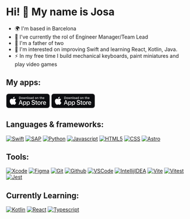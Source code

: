 Hi! 👋 My name is Josa 
=============================

* 🌍  I'm based in Barcelona
* 🥷  I've currently the rol of Engineer Manager/Team Lead
* 🧒  I'm a father of two
* 🧠  I'm interested on improving Swift and learning React, Kotlin, Java.
* ⚡   In my free time I build mechanical keyboards, paint miniatures and play video games


## My apps:
[![Bullets](https://raw.githubusercontent.com/josavicente/josavicente/master/AppStore.png)](https://apps.apple.com/es/app/bullets/id1536420851)
[![Figure Paint Collector](https://raw.githubusercontent.com/josavicente/josavicente/master/AppStore.png)](https://apps.apple.com/gt/app/figure-paint-collector/id6737073017)

## Languages & frameworks:
[![Swift](https://img.shields.io/badge/Swift-F05138?style=for-the-badge&logo=swift&logoColor=white)]()
[![SAP](https://img.shields.io/badge/SAP-6EB5A5?style=for-the-badge&logo=SAP&logoColor=white)]()
[![Python](https://img.shields.io/badge/Python-3776AB?style=for-the-badge&logo=Python&logoColor=white)]()
[![Javascript](https://img.shields.io/badge/Javascript-F7DF1E?style=for-the-badge&logo=Javascript&logoColor=black)]()
[![HTML5](https://img.shields.io/badge/HTML5-E34F26?style=for-the-badge&logo=html5&logoColor=white)]()
[![CSS](https://img.shields.io/badge/CSS3-1572B6?style=for-the-badge&logo=css3&logoColor=white)]()
[![Astro](https://img.shields.io/badge/Astro-FF5D01?style=for-the-badge&logo=astro&logoColor=white)]()

<!---[![NodeJS](https://img.shields.io/badge/NodeJS-339933?style=for-the-badge&logo=nodedotjs&logoColor=white&labelColor=101010)]()--->
## Tools:
[![Xcode](https://img.shields.io/badge/Xcode-1575F9?style=for-the-badge&logo=xcode&logoColor=white)]()
[![Figma](https://img.shields.io/badge/Figma-5FDED7?style=for-the-badge&logo=Figma&logoColor=black)]()
[![Git](https://img.shields.io/badge/git-F05032?style=for-the-badge&logo=git&logoColor=white)]()
[![Github](https://img.shields.io/badge/github-181717?style=for-the-badge&logo=github&logoColor=white)]()
[![VSCode](https://img.shields.io/badge/vscode-007ACC?style=for-the-badge&logo=visualstudiocode&logoColor=white)]()
[![IntellijIDEA](https://img.shields.io/badge/intellijidea-000000?style=for-the-badge&logo=intellijidea&logoColor=white)]()
[![Vite](https://img.shields.io/badge/vite-646CFF?style=for-the-badge&logo=vite&logoColor=white)]()
[![Vitest](https://img.shields.io/badge/vitest-6E9F18?style=for-the-badge&logo=vitest&logoColor=white)]()
[![Jest](https://img.shields.io/badge/jest-C21325?style=for-the-badge&logo=jest&logoColor=white)]()

## Currently Learning:
<!---[![Rust](https://img.shields.io/badge/Rust-000000?style=for-the-badge&logo=rust&logoColor=white)]()--->
[![Kotlin](https://img.shields.io/badge/Kotlin-7F52FF?style=for-the-badge&logo=kotlin&logoColor=white)]()
[![React](https://img.shields.io/badge/React-61DAFB?style=for-the-badge&logo=React&logoColor=black)]()
[![Typescript](https://img.shields.io/badge/Typescript-3178C6?style=for-the-badge&logo=Typescript&logoColor=white)]()
